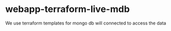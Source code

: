 # webapp-terraform-live-mdb
We use terraform templates for mongo db will connected to access the data 
